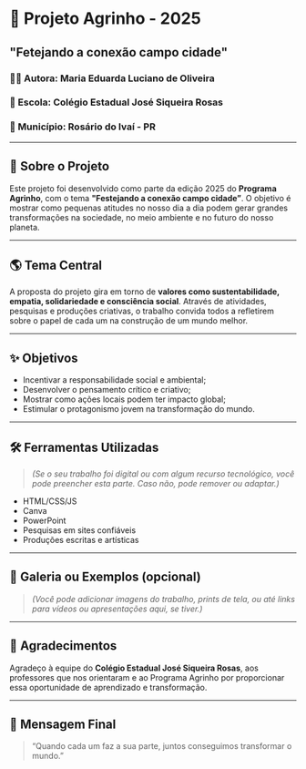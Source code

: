 # 🌱 Projeto Agrinho - 2025  
## **"Fetejando a conexão campo cidade"**

### 👩‍💼 Autora: Maria Eduarda Luciano de Oliveira 
### 🏫 Escola: Colégio Estadual José Siqueira Rosas  
### 📍 Município: Rosário do Ivaí - PR

---

## 📘 Sobre o Projeto

Este projeto foi desenvolvido como parte da edição 2025 do **Programa Agrinho**, com o tema **"Festejando a conexão campo cidade”**. O objetivo é mostrar como pequenas atitudes no nosso dia a dia podem gerar grandes transformações na sociedade, no meio ambiente e no futuro do nosso planeta.

---

## 🌎 Tema Central

A proposta do projeto gira em torno de **valores como sustentabilidade, empatia, solidariedade e consciência social**. Através de atividades, pesquisas e produções criativas, o trabalho convida todos a refletirem sobre o papel de cada um na construção de um mundo melhor.

---

## ✨ Objetivos

- Incentivar a responsabilidade social e ambiental;
- Desenvolver o pensamento crítico e criativo;
- Mostrar como ações locais podem ter impacto global;
- Estimular o protagonismo jovem na transformação do mundo.

---

## 🛠️ Ferramentas Utilizadas

> *(Se o seu trabalho foi digital ou com algum recurso tecnológico, você pode preencher esta parte. Caso não, pode remover ou adaptar.)*

- HTML/CSS/JS  
- Canva  
- PowerPoint  
- Pesquisas em sites confiáveis  
- Produções escritas e artísticas  

---

## 📸 Galeria ou Exemplos (opcional)

> *(Você pode adicionar imagens do trabalho, prints de tela, ou até links para vídeos ou apresentações aqui, se tiver.)*

---

## 💚 Agradecimentos

Agradeço à equipe do **Colégio Estadual José Siqueira Rosas**, aos professores que nos orientaram e ao Programa Agrinho por proporcionar essa oportunidade de aprendizado e transformação.

---

## 📢 Mensagem Final

> “Quando cada um faz a sua parte, juntos conseguimos transformar o mundo.”
